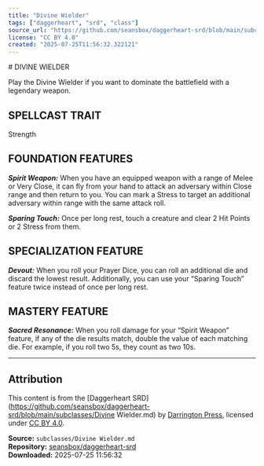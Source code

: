 ```yaml
---
title: "Divine Wielder"
tags: ["daggerheart", "srd", "class"]
source_url: "https://github.com/seansbox/daggerheart-srd/blob/main/subclasses/Divine Wielder.md"
license: "CC BY 4.0"
created: "2025-07-25T11:56:32.322121"
---
```


﻿# DIVINE WIELDER

Play the Divine Wielder if you want to dominate the battlefield with a legendary weapon.

## SPELLCAST TRAIT

Strength

## FOUNDATION FEATURES

***Spirit Weapon:*** When you have an equipped weapon with a range of Melee or Very Close, it can fly from your hand to attack an adversary within Close range and then return to you. You can mark a Stress to target an additional adversary within range with the same attack roll.

***Sparing Touch:*** Once per long rest, touch a creature and clear 2 Hit Points or 2 Stress from them.

## SPECIALIZATION FEATURE

***Devout:*** When you roll your Prayer Dice, you can roll an additional die and discard the lowest result. Additionally, you can use your “Sparing Touch” feature twice instead of once per long rest.

## MASTERY FEATURE

***Sacred Resonance:*** When you roll damage for your “Spirit Weapon” feature, if any of the die results match, double the value of each matching die. For example, if you roll two 5s, they count as two 10s.

---

## Attribution

This content is from the [Daggerheart SRD](https://github.com/seansbox/daggerheart-srd/blob/main/subclasses/Divine Wielder.md) by [Darrington Press](https://darringtonpress.com/), licensed under [CC BY 4.0](https://creativecommons.org/licenses/by/4.0/).

**Source:** `subclasses/Divine Wielder.md`  
**Repository:** [seansbox/daggerheart-srd](https://github.com/seansbox/daggerheart-srd)  
**Downloaded:** 2025-07-25 11:56:32

